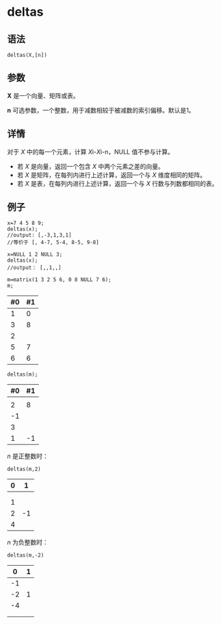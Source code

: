 # deltas

## 语法

`deltas(X,[n])`

## 参数

**X** 是一个向量、矩阵或表。

**n** 可选参数，一个整数，用于减数相较于被减数的索引偏移。默认是1。

## 详情

对于 *X* 中的每一个元素，计算 *X*i-*X*i-n，NULL 值不参与计算。

* 若 *X* 是向量，返回一个包含 *X* 中两个元素之差的向量。
* 若 *X* 是矩阵，在每列内进行上述计算，返回一个与 *X* 维度相同的矩阵。
* 若 *X* 是表，在每列内进行上述计算，返回一个与 *X* 行数与列数都相同的表。

## 例子

```
x=7 4 5 8 9;
deltas(x);
//output: [,-3,1,3,1]
//等价于 [, 4-7, 5-4, 8-5, 9-8]

x=NULL 1 2 NULL 3;
deltas(x);
//output： [,,1,,]

m=matrix(1 3 2 5 6, 0 8 NULL 7 6);
m;
```

| #0 | #1 |
| --- | --- |
| 1 | 0 |
| 3 | 8 |
| 2 |  |
| 5 | 7 |
| 6 | 6 |

```
deltas(m);
```

| #0 | #1 |
| --- | --- |
|  |  |
| 2 | 8 |
| -1 |  |
| 3 |  |
| 1 | -1 |

*n* 是正整数时：

```
deltas(m,2)
```

| 0 | 1 |
| --- | --- |
|  |  |
|  |  |
| 1 |  |
| 2 | -1 |
| 4 |  |

*n* 为负整数时：

```
deltas(m,-2)
```

| 0 | 1 |
| --- | --- |
| -1 |  |
| -2 | 1 |
| -4 |  |
|  |  |
|  |  |

